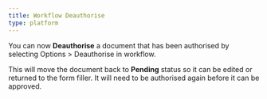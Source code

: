 ```yaml
---
title: Workflow Deauthorise
type: platform
---
```


You can now **Deauthorise** a document that has been authorised by selecting Options > Deauthorise in workflow.

This will move the document back to **Pending** status so it can be edited or returned to the form filler. It will need to be authorised again before it can be approved.
